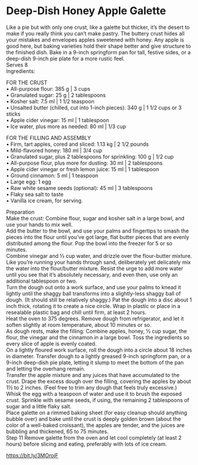 # Deep-Dish Honey Apple Galette

Like a pie but with only one crust, like a galette but thicker, it’s the desert to make if you really think you can’t make pastry. The buttery crust hides all your mistakes and envelopes apples sweetened with honey. Any apple is good here, but baking varieties hold their shape better and give structure to the finished dish. Bake in a 9-inch springform pan for tall, festive sides, or a deep-dish 9-inch pie plate for a more rustic feel. \
Serves 8\
Ingredients:

FOR THE CRUST\
• All-purpose flour: 385 g | 3 cups\
• Granulated sugar: 25 g | 2 tablespoons\
• Kosher salt: 7.5 ml | 1 1/2 teaspoon\
• Unsalted butter (chilled, cut into 1-inch pieces): 340 g | 1 1/2 cups or 3 sticks\
• Apple cider vinegar: 15 ml | 1 tablespoon\
• Ice water, plus more as needed: 80 ml | 1/3 cup

FOR THE FILLING AND ASSEMBLY\
• Firm, tart apples, cored and sliced: 1.13 kg | 2 1/2 pounds\
• Mild-flavored honey: 180 ml | 3/4 cup\
• Granulated sugar, plus 2 tablespoons for sprinkling: 100 g | 1/2 cup\
• All-purpose flour, plus more for dusting: 30 ml | 2 tablespoons\
• Apple cider vinegar or fresh lemon juice: 15 ml | 1 tablespoon\
• Ground cinnamon: 5 ml | 1 teaspoon\
• Large egg: 1 egg\
• Raw white sesame seeds (optional): 45 ml | 3 tablespoons\
• Flaky sea salt to taste\
• Vanilla ice cream, for serving.

Preparation\
Make the crust: Combine flour, sugar and kosher salt in a large bowl, and use your hands to mix well.\
Add the butter to the bowl, and use your palms and fingertips to smash the pieces into the flour until you’ve got large, flat butter pieces that are evenly distributed among the flour. Pop the bowl into the freezer for 5 or so minutes.\
Combine vinegar and ⅓ cup water, and drizzle over the flour-butter mixture. Like you’re running your hands through sand, deliberately yet delicately mix the water into the flour/butter mixture. Resist the urge to add more water until you see that it’s absolutely necessary, and even then, use only an additional tablespoon or two.\
Turn the dough out onto a work surface, and use your palms to knead it lightly until the shaggy ball transforms into a slightly-less shaggy ball of dough. (It should still be relatively shaggy.) Pat the dough into a disc about 1 inch thick, rotating it to create a nice circle. Wrap in plastic or place in a resealable plastic bag and chill until firm, at least 2 hours.\
Heat the oven to 375 degrees. Remove dough from refrigerator, and let it soften slightly at room temperature, about 10 minutes or so.\
As dough rests, make the filling: Combine apples, honey, ½ cup sugar, the flour, the vinegar and the cinnamon in a large bowl. Toss the ingredients so every slice of apple is evenly coated.\
On a lightly floured work surface, roll the dough into a circle about 18 inches in diameter. Transfer dough to a lightly greased 9-inch springform pan, or a 9-inch deep-dish pie plate, letting it slump to meet the bottom of the pan and letting the overhang remain.\
Transfer the apple mixture and any juices that have accumulated to the crust. Drape the excess dough over the filling, covering the apples by about 1½ to 2 inches. (Feel free to trim any dough that feels truly excessive.)\
Whisk the egg with a teaspoon of water and use it to brush the exposed crust. Sprinkle with sesame seeds, if using, the remaining 2 tablespoons of sugar and a little flaky salt.\
Place galette on a rimmed baking sheet (for easy cleanup should anything bubble over) and bake until the crust is deeply golden brown (about the color of a well-baked croissant), the apples are tender, and the juices are bubbling and thickened, 65 to 75 minutes.\
Step 11 Remove galette from the oven and let cool completely (at least 2 hours) before slicing and eating, preferably with lots of ice cream. 

https://bit.ly/3MOrojF
